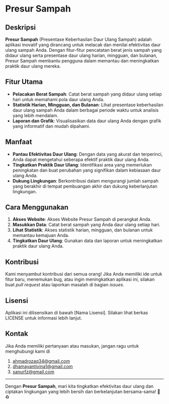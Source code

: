 # Presur Sampah

## Deskripsi

**Presur Sampah** (Presentase Keberhasilan Daur Ulang Sampah) adalah aplikasi inovatif yang dirancang untuk melacak dan menilai efektivitas daur ulang sampah Anda. Dengan fitur-fitur pencatatan berat jenis sampah yang didaur ulang serta presentase daur ulang harian, mingguan, dan bulanan, Presur Sampah membantu pengguna dalam memantau dan meningkatkan praktik daur ulang mereka.

## Fitur Utama

- **Pelacakan Berat Sampah**: Catat berat sampah yang didaur ulang setiap hari untuk memahami pola daur ulang Anda.
- **Statistik Harian, Mingguan, dan Bulanan**: Lihat presentase keberhasilan daur ulang sampah Anda dalam berbagai periode waktu untuk analisis yang lebih mendalam.
- **Laporan dan Grafik**: Visualisasikan data daur ulang Anda dengan grafik yang informatif dan mudah dipahami.

## Manfaat

- **Pantau Efektivitas Daur Ulang**: Dengan data yang akurat dan terperinci, Anda dapat mengetahui seberapa efektif praktik daur ulang Anda.
- **Tingkatkan Praktik Daur Ulang**: Identifikasi area yang memerlukan peningkatan dan buat perubahan yang signifikan dalam kebiasaan daur ulang Anda.
- **Dukung Lingkungan**: Berkontribusi dalam mengurangi jumlah sampah yang berakhir di tempat pembuangan akhir dan dukung keberlanjutan lingkungan.

## Cara Menggunakan

1. **Akses Website**: Akses Website Presur Sampah di perangkat Anda.
2. **Masukkan Data**: Catat berat sampah yang Anda daur ulang setiap hari.
3. **Lihat Statistik**: Akses statistik harian, mingguan, dan bulanan untuk memantau kemajuan Anda.
4. **Tingkatkan Daur Ulang**: Gunakan data dan laporan untuk meningkatkan praktik daur ulang Anda.

## Kontribusi

Kami menyambut kontribusi dari semua orang! Jika Anda memiliki ide untuk fitur baru, menemukan bug, atau ingin meningkatkan aplikasi ini, silakan buat *pull request* atau laporkan masalah di bagian *issues*.

## Lisensi

Aplikasi ini dilisensikan di bawah [Nama Lisensi]. Silakan lihat berkas LICENSE untuk informasi lebih lanjut.

## Kontak

Jika Anda memiliki pertanyaan atau masukan, jangan ragu untuk menghubungi kami di 
1. ahmadrozaq34@gmail.com
2. dhamayantivina1@gmail.com
3. sanurfz@gmail.com

---

Dengan **Presur Sampah**, mari kita tingkatkan efektivitas daur ulang dan ciptakan lingkungan yang lebih bersih dan berkelanjutan bersama-sama! 🌱♻️
